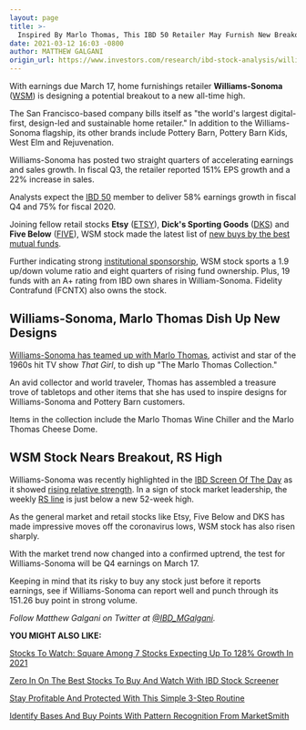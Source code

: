 ```yaml
---
layout: page
title: >-
  Inspired By Marlo Thomas, This IBD 50 Retailer May Furnish New Breakout With Earnings Due
date: 2021-03-12 16:03 -0800
author: MATTHEW GALGANI
origin_url: https://www.investors.com/research/ibd-stock-analysis/williams-sonoma-marlo-thomas-collaborate-with-wsm-stock-2020-earnings-due/
---
```





With earnings due March 17, home furnishings retailer **Williams-Sonoma** ([WSM](https://research.investors.com/quote.aspx?symbol=WSM)) is designing a potential breakout to a new all-time high.




The San Francisco-based company bills itself as "the world's largest digital-first, design-led and sustainable home retailer." In addition to the Williams-Sonoma flagship, its other brands include Pottery Barn, Pottery Barn Kids, West Elm and Rejuvenation.


Williams-Sonoma has posted two straight quarters of accelerating earnings and sales growth. In fiscal Q3, the retailer reported 151% EPS growth and a 22% increase in sales.


Analysts expect the [IBD 50](https://research.investors.com/stock-lists/ibd-50/) member to deliver 58% earnings growth in fiscal Q4 and 75% for fiscal 2020.


Joining fellow retail stocks **Etsy** ([ETSY](https://research.investors.com/quote.aspx?symbol=ETSY)), **Dick's Sporting Goods** ([DKS](https://research.investors.com/quote.aspx?symbol=DKS)) and **Five Below** ([FIVE](https://research.investors.com/quote.aspx?symbol=FIVE)), WSM stock made the latest list of [new buys by the best mutual funds](https://www.investors.com/etfs-and-funds/mutual-funds/best-mutual-funds-invest-big-growth-stocks-pins-schw-pypl-etsy/).


Further indicating strong [institutional sponsorship](https://www.investors.com/ibd-university/can-slim/institutional-sponsorship/), WSM stock sports a 1.9 up/down volume ratio and eight quarters of rising fund ownership. Plus, 19 funds with an A+ rating from IBD own shares in William-Sonoma. Fidelity Contrafund (FCNTX) also owns the stock.


Williams-Sonoma, Marlo Thomas Dish Up New Designs
-------------------------------------------------


[Williams-Sonoma has teamed up with Marlo Thomas](https://ir.williams-sonomainc.com/investor-information/news-releases/news-release-details/2021/WILLIAMS-SONOMA-AND-POTTERY-BARN-LAUNCH-NEW-COLLABORATION-WITH-AWARD-WINNING-ACTRESS-MARLO-THOMAS/default.aspx), activist and star of the 1960s hit TV show *That Girl*, to dish up "The Marlo Thomas Collection."


An avid collector and world traveler, Thomas has assembled a treasure trove of tabletops and other items that she has used to inspire designs for Williams-Sonoma and Pottery Barn customers.


Items in the collection include the Marlo Thomas Wine Chiller and the Marlo Thomas Cheese Dome.


WSM Stock Nears Breakout, RS High
---------------------------------


Williams-Sonoma was recently highlighted in the [IBD Screen Of The Day](https://www.investors.com/research/growth-stocks-showing-rising-profit-estimates-williams-sonoma-brunswick-svb-financial-simply-good-foods/) as it showed [rising relative strength](https://www.investors.com/research/best-stocks-rising-relative-strength/). In a sign of stock market leadership, the weekly [RS line](https://www.investors.com/how-to-invest/investors-corner/relative-strength-line-gives-crucial-clues-about-stocks-ready-to-make-big-gains/) is just below a new 52-week high.


As the general market and retail stocks like Etsy, Five Below and DKS has made impressive moves off the coronavirus lows, WSM stock has also risen sharply.


With the market trend now changed into a confirmed uptrend, the test for Williams-Sonoma will be Q4 earnings on March 17.


Keeping in mind that its risky to buy any stock just before it reports earnings, see if Williams-Sonoma can report well and punch through its 151.26 buy point in strong volume.



*Follow Matthew Galgani on Twitter at [@IBD\_MGalgani](https://twitter.com/ibd_mgalgani).*


**YOU MIGHT ALSO LIKE:**


[Stocks To Watch: Square Among 7 Stocks Expecting Up To 128% Growth In 2021](https://www.investors.com/research/fastest-growing-stocks-to-watch-2021/)


[Zero In On The Best Stocks To Buy And Watch With IBD Stock Screener](https://ibdstockscreener.investors.com/)


[Stay Profitable And Protected With This Simple 3-Step Routine](https://www.investors.com/how-to-invest/investors-corner/investing-in-stocks-start-with-stock-market-investing-routine-routine/?)


[Identify Bases And Buy Points With Pattern Recognition From MarketSmith](https://www.investors.com/product/marketsmith/?artProdLink=MarketSmith)




